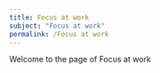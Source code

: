 ```yaml
---
title: Focus at work
subject: "Focus at work"
permalink: /Focus at work
---
```


Welcome to the page of Focus at work
